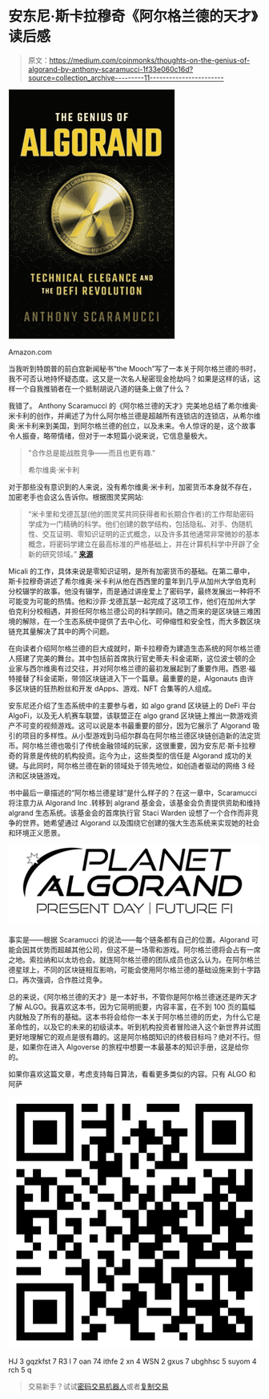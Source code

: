 # 安东尼·斯卡拉穆奇《阿尔格兰德的天才》读后感

> 原文：<https://medium.com/coinmonks/thoughts-on-the-genius-of-algorand-by-anthony-scaramucci-1f33e060c16d?source=collection_archive---------11----------------------->

![](img/4f4bc930e6e0122d931634d146f99284.png)

Amazon.com

当我听到特朗普的前白宫新闻秘书“the Mooch”写了一本关于阿尔格兰德的书时，我不可否认地持怀疑态度。这又是一次名人秘密现金抢劫吗？如果是这样的话，这样一个自我推销者在一个抵制胡说八道的链条上做了什么？

我错了。 Anthony Scaramucci 的《阿尔格兰德的天才》完美地总结了希尔维奥·米卡利的创作，并阐述了为什么阿尔格兰德是超越所有连锁店的连锁店，从希尔维奥·米卡利来到美国，到阿尔格兰德的创立，以及未来。令人惊讶的是，这个故事令人振奋，略带情绪，但对于一本短篇小说来说，它信息量极大。

> "合作总是能战胜竞争——而且也更有趣."
> 
> 希尔维奥·米卡利

对于那些没有意识到的人来说，没有希尔维奥·米卡利，加密货币本身就不存在，加密老手也会这么告诉你。根据图灵奖网站:

> “米卡里和戈德瓦瑟(他的图灵奖共同获得者和长期合作者)的工作帮助密码学成为一门精确的科学。他们创建的数学结构，包括隐私、对手、伪随机性、交互证明、零知识证明的正式概念，以及许多其他通常非常微妙的基本概念，将密码学建立在最高标准的严格基础上，并在计算机科学中开辟了全新的研究领域。” [**来源**](https://amturing.acm.org/award_winners/micali_9954407.cfm)

Micali 的工作，具体来说是零知识证明，是所有加密货币的基础。在第二章中，斯卡拉穆奇讲述了希尔维奥·米卡利从他在西西里的童年到几乎从加州大学伯克利分校辍学的故事。他没有辍学，而是通过讲座爱上了密码学，最终发展出一种将不可能变为可能的热情。他和沙菲·戈德瓦瑟一起完成了这项工作，他们在加州大学伯克利分校相遇，并担任阿尔格兰德公司的科学顾问。随之而来的是区块链三难困境的解除，在一个生态系统中提供了去中心化、可伸缩性和安全性，而大多数区块链充其量解决了其中的两个问题。

在向读者介绍阿尔格兰德的巨大成就时，斯卡拉穆奇为建造生态系统的阿尔格兰德人搭建了完美的舞台。其中包括前首席执行官史蒂夫·科金诺斯，这位波士顿的企业家与西尔维奥有过交往，并对阿尔格兰德的最初发展起到了重要作用。西恩·福特接替了科金诺斯，带领区块链进入下一个篇章。最重要的是，Algonauts 由许多区块链的狂热粉丝和开发 dApps、游戏、NFT 合集等的人组成。

安东尼还介绍了生态系统中的主要参与者，如 algo grand 区块链上的 DeFi 平台 AlgoFi，以及无人机赛车联盟，该联盟正在 algo grand 区块链上推出一款游戏资产不可变的视频游戏。这可以说是本书最重要的部分，因为它展示了 Algorand 吸引的项目的多样性。从小型游戏到马绍尔群岛在阿尔格兰德区块链创造新的法定货币。阿尔格兰德也吸引了传统金融领域的玩家，这很重要，因为安东尼·斯卡拉穆奇的背景是传统的机构投资。迄今为止，这些类型的信任是 Algorand 成功的关键。与此同时，阿尔格兰德在新的领域处于领先地位，如创造者驱动的网络 3 经济和区块链游戏。

书中最后一章描述的“阿尔格兰德星球”是什么样子的？在这一章中，Scaramucci 将注意力从 Algorand Inc .转移到 algrand 基金会，该基金会负责提供资助和维持 algrand 生态系统。该基金会的首席执行官 Staci Warden 设想了一个合作而非竞争的世界。她希望通过 Algorand 以及围绕它创建的强大生态系统来实现她的社会和环境正义愿景。

![](img/eb05e57ad5801aff2eb6a82904f47e5f.png)

事实是——根据 Scaramucci 的说法——每个链条都有自己的位置。Algorand 可能会因其优势而超越其他公司，但这不是一场零和游戏。阿尔格兰德将会占有一席之地。索拉纳和以太坊也会。就连阿尔格兰德的团队成员也这么认为。在阿尔格兰德星球上，不同的区块链相互影响，可能会使用阿尔格兰德的基础设施来到十字路口。再次强调，合作胜过竞争。

总的来说，《阿尔格兰德的天才》是一本好书，不管你是阿尔格兰德迷还是昨天才了解 ALGO。我喜欢这本书，因为它简明扼要，内容丰富，在不到 100 页的篇幅内就触及了所有的基础。这本书将会给你一本关于阿尔格兰德的历史，为什么它是革命性的，以及它的未来的初级读本。听到机构投资者冒险进入这个新世界并试图更好地理解它的观点是很有趣的。这是阿尔格朗知识的终极目标吗？绝对不行。但是，如果你在进入 Algoverse 的旅程中想要一本最基本的知识手册，这是给你的。

如果你喜欢这篇文章，考虑支持每日算法，看看更多类似的内容。只有 ALGO 和阿萨

![](img/ccbc671b921e747584dacb968aa19cc1.png)

HJ 3 gqzkfst 7 R3 l 7 oan 74 ithfe 2 xn 4 WSN 2 gxus 7 ubghhsc 5 suyom 4 rch 5 q

> 交易新手？试试[密码交易机器人](/coinmonks/crypto-trading-bot-c2ffce8acb2a)或者[复制交易](/coinmonks/top-10-crypto-copy-trading-platforms-for-beginners-d0c37c7d698c)